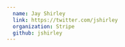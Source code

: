```yaml
---
  name: Jay Shirley
  link: https://twitter.com/jshirley
  organization: Stripe
  github: jshirley
---
```

